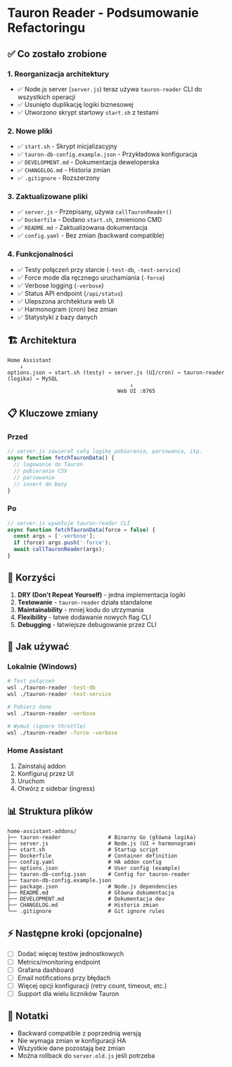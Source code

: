 # Tauron Reader - Podsumowanie Refactoringu

## ✅ Co zostało zrobione

### 1. Reorganizacja architektury
- ✅ Node.js server (`server.js`) teraz używa `tauron-reader` CLI do wszystkich operacji
- ✅ Usunięto duplikację logiki biznesowej
- ✅ Utworzono skrypt startowy `start.sh` z testami

### 2. Nowe pliki
- ✅ `start.sh` - Skrypt inicjalizacyjny
- ✅ `tauron-db-config.example.json` - Przykładowa konfiguracja
- ✅ `DEVELOPMENT.md` - Dokumentacja deweloperska
- ✅ `CHANGELOG.md` - Historia zmian
- ✅ `.gitignore` - Rozszerzony

### 3. Zaktualizowane pliki
- ✅ `server.js` - Przepisany, używa `callTauronReader()`
- ✅ `Dockerfile` - Dodano `start.sh`, zmieniono CMD
- ✅ `README.md` - Zaktualizowana dokumentacja
- ✅ `config.yaml` - Bez zmian (backward compatible)

### 4. Funkcjonalności
- ✅ Testy połączeń przy starcie (`-test-db`, `-test-service`)
- ✅ Force mode dla ręcznego uruchamiania (`-force`)
- ✅ Verbose logging (`-verbose`)
- ✅ Status API endpoint (`/api/status`)
- ✅ Ulepszona architektura web UI
- ✅ Harmonogram (cron) bez zmian
- ✅ Statystyki z bazy danych

## 🏗️ Architektura

```
Home Assistant
    ↓
options.json → start.sh (testy) → server.js (UI/cron) → tauron-reader (logika) → MySQL
                                       ↓
                                   Web UI :8765
```

## 📋 Kluczowe zmiany

### Przed
```javascript
// server.js zawierał całą logikę pobierania, parsowania, itp.
async function fetchTauronData() {
  // logowanie do Tauron
  // pobieranie CSV
  // parsowanie
  // insert do bazy
}
```

### Po
```javascript
// server.js wywołuje tauron-reader CLI
async function fetchTauronData(force = false) {
  const args = ['-verbose'];
  if (force) args.push('-force');
  await callTauronReader(args);
}
```

## 🎯 Korzyści

1. **DRY (Don't Repeat Yourself)** - jedna implementacja logiki
2. **Testowanie** - `tauron-reader` działa standalone
3. **Maintainability** - mniej kodu do utrzymania
4. **Flexibility** - łatwe dodawanie nowych flag CLI
5. **Debugging** - łatwiejsze debugowanie przez CLI

## 🚀 Jak używać

### Lokalnie (Windows)
```bash
# Test połączeń
wsl ./tauron-reader -test-db
wsl ./tauron-reader -test-service

# Pobierz dane
wsl ./tauron-reader -verbose

# Wymuś (ignore throttle)
wsl ./tauron-reader -force -verbose
```

### Home Assistant
1. Zainstaluj addon
2. Konfiguruj przez UI
3. Uruchom
4. Otwórz z sidebar (ingress)

## 📊 Struktura plików

```
home-assistant-addons/
├── tauron-reader               # Binarny Go (główna logika)
├── server.js                   # Node.js (UI + harmonogram)
├── start.sh                    # Startup script
├── Dockerfile                  # Container definition
├── config.yaml                 # HA addon config
├── options.json                # User config (example)
├── tauron-db-config.json       # Config for tauron-reader
├── tauron-db-config.example.json
├── package.json                # Node.js dependencies
├── README.md                   # Główna dokumentacja
├── DEVELOPMENT.md              # Dokumentacja dev
├── CHANGELOG.md                # Historia zmian
└── .gitignore                  # Git ignore rules
```

## ⚡ Następne kroki (opcjonalne)

- [ ] Dodać więcej testów jednostkowych
- [ ] Metrics/monitoring endpoint
- [ ] Grafana dashboard
- [ ] Email notifications przy błędach
- [ ] Więcej opcji konfiguracji (retry count, timeout, etc.)
- [ ] Support dla wielu liczników Tauron

## 📝 Notatki

- Backward compatible z poprzednią wersją
- Nie wymaga zmian w konfiguracji HA
- Wszystkie dane pozostają bez zmian
- Można rollback do `server.old.js` jeśli potrzeba
